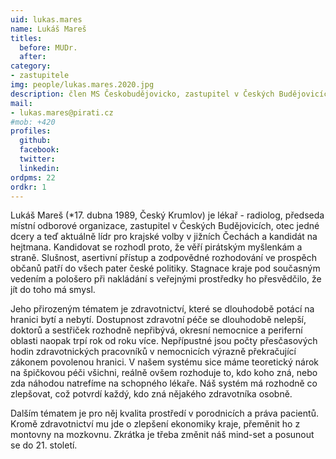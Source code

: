 ```yaml
---
uid: lukas.mares
name: Lukáš Mareš
titles:
  before: MUDr.
  after:
category:
- zastupitele
img: people/lukas.mares.2020.jpg
description: člen MS Českobudějovicko, zastupitel v Českých Budějovicích a Jihočeském kraji
mail:
- lukas.mares@pirati.cz
#mob: +420
profiles:
  github:
  facebook:				
  twitter:
  linkedin:
ordpms: 22 
ordkr: 1
---
```

Lukáš Mareš (*17. dubna 1989, Český Krumlov) je lékař - radiolog, předseda místní odborové organizace, zastupitel v Českých Budějovicích, otec jedné dcery a teď aktuálně lídr pro krajské volby v jižních Čechách a kandidát na hejtmana. Kandidovat se rozhodl proto, že věří pirátským myšlenkám a straně. Slušnost, asertivní přístup a zodpovědné rozhodování ve prospěch občanů patří do všech pater české politiky. Stagnace kraje pod současným vedením a pološero při nakládání s veřejnými prostředky ho přesvědčilo, že jít do toho má smysl. 

Jeho přirozeným tématem je zdravotnictví, které se dlouhodobě potácí na hranici bytí a nebytí. Dostupnost zdravotní péče se dlouhodobě nelepší, doktorů a sestřiček rozhodně nepřibývá, okresní nemocnice a periferní oblasti naopak trpí rok od roku více. Nepřípustné jsou počty přesčasových hodin zdravotnických pracovníků v nemocnicích výrazně překračující zákonem povolenou hranici. V našem systému sice máme teoretický nárok na špičkovou péči všichni, reálně ovšem rozhoduje to, kdo koho zná, nebo zda náhodou natrefíme na schopného lékaře. Náš systém má rozhodně co zlepšovat, což potvrdí každý, kdo zná nějakého zdravotníka osobně. 

Dalším tématem je pro něj kvalita prostředí v porodnicích a práva pacientů. Kromě zdravotnictví mu jde o zlepšení ekonomiky kraje, přeměnit ho z montovny na mozkovnu. Zkrátka je třeba změnit náš mind-set a posunout se do 21. století.
